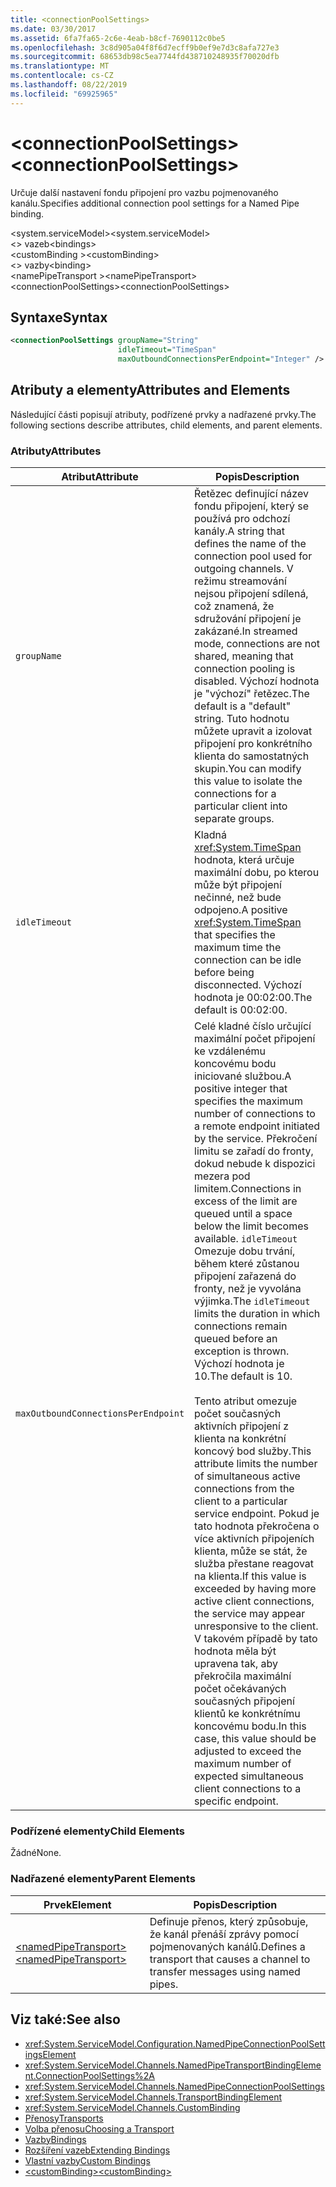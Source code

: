```yaml
---
title: <connectionPoolSettings>
ms.date: 03/30/2017
ms.assetid: 6fa7fa65-2c6e-4eab-b8cf-7690112c0be5
ms.openlocfilehash: 3c8d905a04f8f6d7ecff9b0ef9e7d3c8afa727e3
ms.sourcegitcommit: 68653db98c5ea7744fd438710248935f70020dfb
ms.translationtype: MT
ms.contentlocale: cs-CZ
ms.lasthandoff: 08/22/2019
ms.locfileid: "69925965"
---
```

# <a name="connectionpoolsettings"></a><span data-ttu-id="61fcc-101">\<connectionPoolSettings></span><span class="sxs-lookup"><span data-stu-id="61fcc-101">\<connectionPoolSettings></span></span>
<span data-ttu-id="61fcc-102">Určuje další nastavení fondu připojení pro vazbu pojmenovaného kanálu.</span><span class="sxs-lookup"><span data-stu-id="61fcc-102">Specifies additional connection pool settings for a Named Pipe binding.</span></span>  
  
 <span data-ttu-id="61fcc-103">\<system.serviceModel></span><span class="sxs-lookup"><span data-stu-id="61fcc-103">\<system.serviceModel></span></span>  
<span data-ttu-id="61fcc-104">\<> vazeb</span><span class="sxs-lookup"><span data-stu-id="61fcc-104">\<bindings></span></span>  
<span data-ttu-id="61fcc-105">\<customBinding ></span><span class="sxs-lookup"><span data-stu-id="61fcc-105">\<customBinding></span></span>  
<span data-ttu-id="61fcc-106">\<> vazby</span><span class="sxs-lookup"><span data-stu-id="61fcc-106">\<binding></span></span>  
<span data-ttu-id="61fcc-107">\<namePipeTransport ></span><span class="sxs-lookup"><span data-stu-id="61fcc-107">\<namePipeTransport></span></span>  
<span data-ttu-id="61fcc-108">\<connectionPoolSettings></span><span class="sxs-lookup"><span data-stu-id="61fcc-108">\<connectionPoolSettings></span></span>  
  
## <a name="syntax"></a><span data-ttu-id="61fcc-109">Syntaxe</span><span class="sxs-lookup"><span data-stu-id="61fcc-109">Syntax</span></span>  
  
```xml  
<connectionPoolSettings groupName="String"
                        idleTimeout="TimeSpan"
                        maxOutboundConnectionsPerEndpoint="Integer" />
```  
  
## <a name="attributes-and-elements"></a><span data-ttu-id="61fcc-110">Atributy a elementy</span><span class="sxs-lookup"><span data-stu-id="61fcc-110">Attributes and Elements</span></span>  
 <span data-ttu-id="61fcc-111">Následující části popisují atributy, podřízené prvky a nadřazené prvky.</span><span class="sxs-lookup"><span data-stu-id="61fcc-111">The following sections describe attributes, child elements, and parent elements.</span></span>  
  
### <a name="attributes"></a><span data-ttu-id="61fcc-112">Atributy</span><span class="sxs-lookup"><span data-stu-id="61fcc-112">Attributes</span></span>  
  
|<span data-ttu-id="61fcc-113">Atribut</span><span class="sxs-lookup"><span data-stu-id="61fcc-113">Attribute</span></span>|<span data-ttu-id="61fcc-114">Popis</span><span class="sxs-lookup"><span data-stu-id="61fcc-114">Description</span></span>|  
|---------------|-----------------|  
|`groupName`|<span data-ttu-id="61fcc-115">Řetězec definující název fondu připojení, který se používá pro odchozí kanály.</span><span class="sxs-lookup"><span data-stu-id="61fcc-115">A string that defines the name of the connection pool used for outgoing channels.</span></span> <span data-ttu-id="61fcc-116">V režimu streamování nejsou připojení sdílená, což znamená, že sdružování připojení je zakázané.</span><span class="sxs-lookup"><span data-stu-id="61fcc-116">In streamed mode, connections are not shared, meaning that connection pooling is disabled.</span></span> <span data-ttu-id="61fcc-117">Výchozí hodnota je "výchozí" řetězec.</span><span class="sxs-lookup"><span data-stu-id="61fcc-117">The default is a "default" string.</span></span> <span data-ttu-id="61fcc-118">Tuto hodnotu můžete upravit a izolovat připojení pro konkrétního klienta do samostatných skupin.</span><span class="sxs-lookup"><span data-stu-id="61fcc-118">You can modify this value to isolate the connections for a particular client into separate groups.</span></span>|  
|`idleTimeout`|<span data-ttu-id="61fcc-119">Kladná <xref:System.TimeSpan> hodnota, která určuje maximální dobu, po kterou může být připojení nečinné, než bude odpojeno.</span><span class="sxs-lookup"><span data-stu-id="61fcc-119">A positive <xref:System.TimeSpan> that specifies the maximum time the connection can be idle before being disconnected.</span></span> <span data-ttu-id="61fcc-120">Výchozí hodnota je 00:02:00.</span><span class="sxs-lookup"><span data-stu-id="61fcc-120">The default is 00:02:00.</span></span>|  
|`maxOutboundConnectionsPerEndpoint`|<span data-ttu-id="61fcc-121">Celé kladné číslo určující maximální počet připojení ke vzdálenému koncovému bodu iniciované službou.</span><span class="sxs-lookup"><span data-stu-id="61fcc-121">A positive integer that specifies the maximum number of connections to a remote endpoint initiated by the service.</span></span> <span data-ttu-id="61fcc-122">Překročení limitu se zařadí do fronty, dokud nebude k dispozici mezera pod limitem.</span><span class="sxs-lookup"><span data-stu-id="61fcc-122">Connections in excess of the limit are queued until a space below the limit becomes available.</span></span> <span data-ttu-id="61fcc-123">`idleTimeout` Omezuje dobu trvání, během které zůstanou připojení zařazená do fronty, než je vyvolána výjimka.</span><span class="sxs-lookup"><span data-stu-id="61fcc-123">The `idleTimeout` limits the duration in which connections remain queued before an exception is thrown.</span></span> <span data-ttu-id="61fcc-124">Výchozí hodnota je 10.</span><span class="sxs-lookup"><span data-stu-id="61fcc-124">The default is 10.</span></span><br /><br /> <span data-ttu-id="61fcc-125">Tento atribut omezuje počet současných aktivních připojení z klienta na konkrétní koncový bod služby.</span><span class="sxs-lookup"><span data-stu-id="61fcc-125">This attribute limits the number of simultaneous active connections from the client to a particular service endpoint.</span></span> <span data-ttu-id="61fcc-126">Pokud je tato hodnota překročena o více aktivních připojeních klienta, může se stát, že služba přestane reagovat na klienta.</span><span class="sxs-lookup"><span data-stu-id="61fcc-126">If this value is exceeded by having more active client connections, the service may appear unresponsive to the client.</span></span> <span data-ttu-id="61fcc-127">V takovém případě by tato hodnota měla být upravena tak, aby překročila maximální počet očekávaných současných připojení klientů ke konkrétnímu koncovému bodu.</span><span class="sxs-lookup"><span data-stu-id="61fcc-127">In this case, this value should be adjusted to exceed the maximum number of expected simultaneous client connections to a specific endpoint.</span></span>|  
  
### <a name="child-elements"></a><span data-ttu-id="61fcc-128">Podřízené elementy</span><span class="sxs-lookup"><span data-stu-id="61fcc-128">Child Elements</span></span>  
 <span data-ttu-id="61fcc-129">Žádné</span><span class="sxs-lookup"><span data-stu-id="61fcc-129">None.</span></span>  
  
### <a name="parent-elements"></a><span data-ttu-id="61fcc-130">Nadřazené elementy</span><span class="sxs-lookup"><span data-stu-id="61fcc-130">Parent Elements</span></span>  
  
|<span data-ttu-id="61fcc-131">Prvek</span><span class="sxs-lookup"><span data-stu-id="61fcc-131">Element</span></span>|<span data-ttu-id="61fcc-132">Popis</span><span class="sxs-lookup"><span data-stu-id="61fcc-132">Description</span></span>|  
|-------------|-----------------|  
|[<span data-ttu-id="61fcc-133">\<namedPipeTransport></span><span class="sxs-lookup"><span data-stu-id="61fcc-133">\<namedPipeTransport></span></span>](namedpipetransport.md)|<span data-ttu-id="61fcc-134">Definuje přenos, který způsobuje, že kanál přenáší zprávy pomocí pojmenovaných kanálů.</span><span class="sxs-lookup"><span data-stu-id="61fcc-134">Defines a transport that causes a channel to transfer messages using named pipes.</span></span>|  
  
## <a name="see-also"></a><span data-ttu-id="61fcc-135">Viz také:</span><span class="sxs-lookup"><span data-stu-id="61fcc-135">See also</span></span>

- <xref:System.ServiceModel.Configuration.NamedPipeConnectionPoolSettingsElement>
- <xref:System.ServiceModel.Channels.NamedPipeTransportBindingElement.ConnectionPoolSettings%2A>
- <xref:System.ServiceModel.Channels.NamedPipeConnectionPoolSettings>
- <xref:System.ServiceModel.Channels.TransportBindingElement>
- <xref:System.ServiceModel.Channels.CustomBinding>
- [<span data-ttu-id="61fcc-136">Přenosy</span><span class="sxs-lookup"><span data-stu-id="61fcc-136">Transports</span></span>](../../../wcf/feature-details/transports.md)
- [<span data-ttu-id="61fcc-137">Volba přenosu</span><span class="sxs-lookup"><span data-stu-id="61fcc-137">Choosing a Transport</span></span>](../../../wcf/feature-details/choosing-a-transport.md)
- [<span data-ttu-id="61fcc-138">Vazby</span><span class="sxs-lookup"><span data-stu-id="61fcc-138">Bindings</span></span>](../../../wcf/bindings.md)
- [<span data-ttu-id="61fcc-139">Rozšíření vazeb</span><span class="sxs-lookup"><span data-stu-id="61fcc-139">Extending Bindings</span></span>](../../../wcf/extending/extending-bindings.md)
- [<span data-ttu-id="61fcc-140">Vlastní vazby</span><span class="sxs-lookup"><span data-stu-id="61fcc-140">Custom Bindings</span></span>](../../../wcf/extending/custom-bindings.md)
- [<span data-ttu-id="61fcc-141">\<customBinding></span><span class="sxs-lookup"><span data-stu-id="61fcc-141">\<customBinding></span></span>](custombinding.md)
